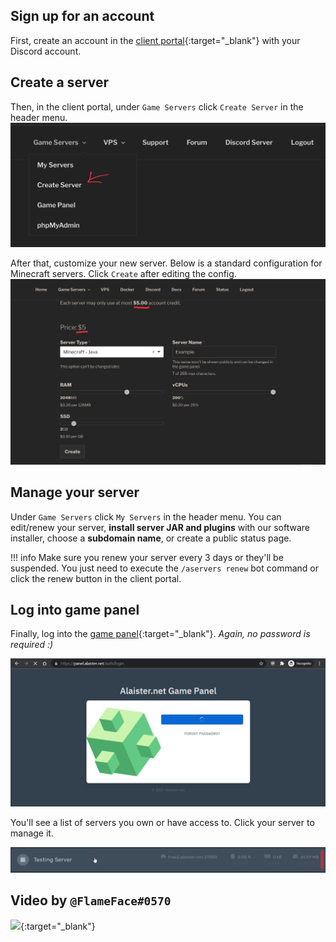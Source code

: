 ## Sign up for an account
First, create an account in the [client portal](https://client.alaister.net/){:target="_blank"} with your Discord account.

## Create a server
Then, in the client portal, under `Game Servers` click `Create Server` in the header menu.
![](assets/client/game_servers_nav.jpeg)

After that, customize your new server. Below is a standard configuration for Minecraft servers. Click `Create` after editing the config.
![](assets/client/create_server.jpeg)

## Manage your server
Under `Game Servers` click `My Servers` in the header menu. You can edit/renew your server, **install server JAR and plugins** with our software installer, choose a **subdomain name**, or create a public status page.

!!! info
    Make sure you renew your server every 3 days or they'll be suspended. You just need to execute the `/aservers renew` bot command or click the renew button in the client portal.

## Log into game panel
Finally, log into the [game panel](https://panel.alaister.net){:target="_blank"}. *Again, no password is required :)*

![](assets/panel/login.png)

You'll see a list of servers you own or have access to. Click your server to manage it.

![](assets/panel/select_server.png)

## Video by `@FlameFace#0570`
[![](https://img.youtube.com/vi/XYUqVfGvBQo/0.jpg)](https://youtu.be/XYUqVfGvBQo){:target="_blank"}
